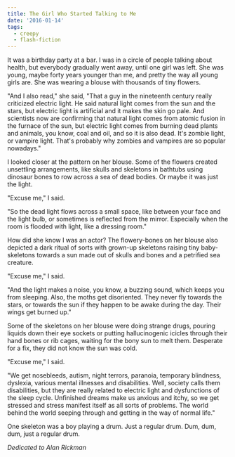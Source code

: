 ```yaml
---
title: The Girl Who Started Talking to Me
date: '2016-01-14'
tags:
  - creepy
  - flash-fiction
---
```


It was a birthday party at a bar. I was in a circle of people talking about
health, but everybody gradually went away, until one girl was left. She was
young, maybe forty years younger than me, and pretty the way all young girls
are. She was wearing a blouse with thousands of tiny flowers.

<!-- truncate -->

"And I also read," she said, "That a guy in the nineteenth century really
criticized electric light. He said natural light comes from the sun and the
stars, but electric light is artificial and it makes the skin go pale. And
scientists now are confirming that natural light comes from atomic fusion in the
furnace of the sun, but electric light comes from burning dead plants and
animals, you know, coal and oil, and so it is also dead. It's zombie light, or
vampire light. That's probably why zombies and vampires are so popular
nowadays."

I looked closer at the pattern on her blouse. Some of the flowers created
unsettling arrangements, like skulls and skeletons in bathtubs using dinosaur
bones to row across a sea of dead bodies. Or maybe it was just the light.

"Excuse me," I said.

"So the dead light flows across a small space, like between your face and the
light bulb, or sometimes is reflected from the mirror. Especially when the room
is flooded with light, like a dressing room."

How did she know I was an actor? The flowery-bones on her blouse also depicted a
dark ritual of sorts with grown-up skeletons raising tiny baby-skeletons towards
a sun made out of skulls and bones and a petrified sea creature.

"Excuse me," I said.

"And the light makes a noise, you know, a buzzing sound, which keeps you from
sleeping. Also, the moths get disoriented. They never fly towards the stars, or
towards the sun if they happen to be awake during the day. Their wings get
burned up."

Some of the skeletons on her blouse were doing strange drugs, pouring liquids
down their eye sockets or putting hallucinogenic icicles through their hand
bones or rib cages, waiting for the bony sun to melt them. Desperate for a fix,
they did not know the sun was cold.

"Excuse me," I said.

"We get nosebleeds, autism, night terrors, paranoia, temporary blindness,
dyslexia, various mental illnesses and disabilities. Well, society calls them
disabilities, but they are really related to electric light and dysfunctions of
the sleep cycle. Unfinished dreams make us anxious and itchy, so we get stressed
and stress manifest itself as all sorts of problems. The world behind the world
seeping through and getting in the way of normal life."

One skeleton was a boy playing a drum. Just a regular drum. Dum, dum, dum, just
a regular drum.

_Dedicated to Alan Rickman_
